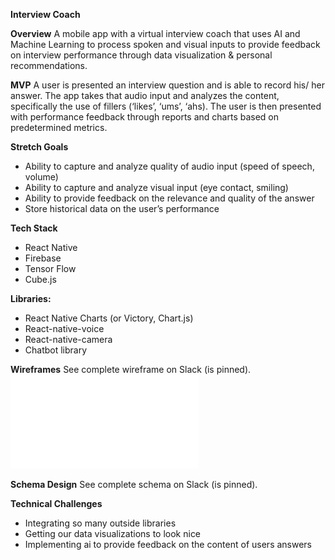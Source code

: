 **Interview Coach**

**Overview**
A mobile app with a virtual interview coach that uses AI and Machine Learning to process spoken and visual inputs to provide feedback on interview performance through data visualization & personal recommendations.

**MVP**
A user is presented an interview question and is able to record his/ her answer.
The app takes that audio input and analyzes the content, specifically the use of fillers (‘likes’, ‘ums’, ‘ahs).
The user is then presented with performance feedback through reports and charts based on predetermined metrics.

**Stretch Goals**
- Ability to capture and analyze quality of audio input (speed of speech, volume)
- Ability to capture and analyze visual input (eye contact, smiling)
- Ability to provide feedback on the relevance and quality of the answer
- Store historical data on the user’s performance

**Tech Stack**
- React Native
- Firebase
- Tensor Flow
- Cube.js

**Libraries:**
- React Native Charts (or Victory, Chart.js)
- React-native-voice
- React-native-camera
- Chatbot library
 
**Wireframes**
See complete wireframe on Slack (is pinned).
![Screenshot](InterviewCoach.pdf)

**Schema Design**
See complete schema on Slack (is pinned).

**Technical Challenges**
- Integrating so many outside libraries
- Getting our data visualizations to look nice
- Implementing ai to provide feedback on the content of users answers

